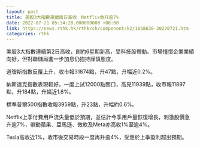 ```yaml
---
layout: post
title: 美股3大指數連續兩日高收　Netflix急升逾7%
date: 2022-07-21 05:34:28.000000000 +08:00
link: https://news.rthk.hk/rthk/ch/component/k2/1658638-20220721.htm
categories: rthk
---
```


美股3大指數連續第2日高收，創約6星期新高，受科技股帶動。市場憧憬企業業績向好，但對聯儲局進一步加息仍抱持謹慎態度。

道瓊斯指數反覆上升，收市報31874點，升47點，升幅近0.2%。

納斯達克指數表現較好，一度上試12000點關口，高見11939點，收市報11897點，升184點，升幅近1.6%。

標準普爾500指數收報3959點，升23點，升幅約0.6%。

Netflix上季付費用戶流失量低於預期，並估計今季用戶量恢復增長，刺激股價急升逾7%，帶動蘋果、亞馬遜、微軟及Meta亦高收1%至逾4%。

Tesla高收近1%，收市後交易時段一度再升逾4%，受惠於上季盈利超出預期。
